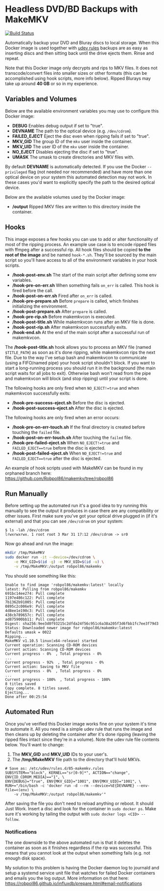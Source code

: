 # Headless DVD/BD Backups with MakeMKV

[circleci]: https://img.shields.io/circleci/project/github/Robpol86/makemkv/master.svg?style=flat-square&label=CircleCI "Build Status"
[![Build Status][circleci]](https://circleci.com/gh/Robpol86/makemkv)

Automatically backup your DVD and Bluray discs to local storage. When this Docker image is used together with
[udev rules](http://www.reactivated.net/writing_udev_rules.html) backups are as easy as inserting discs and then sitting
back until the drive ejects them. Rinse and repeat.

Note that this Docker image only decrypts and rips to MKV files. It does not transcode/convert files into smaller sizes
or other formats (this can be accomplished using hook scripts, more info below). Ripped Blurays may take up around
**40 GB** or so in my experience.

## Variables and Volumes

Below are the available environment variables you may use to configure this Docker image:

* **DEBUG** Enables debug output if set to "true".
* **DEVNAME** The path to the optical device (e.g. `/dev/cdrom`).
* **FAILED_EJECT** Eject the disc even when ripping fails if set to "true".
* **MKV_GID** The group ID of the `mkv` user inside the container.
* **MKV_UID** The user ID of the `mkv` user inside the container.
* **NO_EJECT** Disables ejecting the disc if set to "true".
* **UMASK** The umask to create directories and MKV files with.

By default **DEVNAME** is automatically detected. If you use the Docker `--privileged` flag (not needed nor recommended)
and have more than one optical device on your system this automated detection may not work. In these cases you'd want to
explicitly specify the path to the desired optical device.

Below are the available volumes used by the Docker image:

* **/output** Ripped MKV files are written to this directory inside the container.

## Hooks

This image exposes a few hooks you can use to add or alter functionality of most of the ripping process. An example use
case is to encode ripped files with ffmpeg after a successful rip. All hook files should be copied **to the root of the
image** and be named `hook-*.sh`. They'll be sourced by the main script so you'll have access to all of the environment
variables in your hook scripts.

* **/hook-post-env.sh** The start of the main script after defining some env variables.
* **/hook-pre-on-err.sh** When something fails `on_err` is called. This hook is fired before the call.
* **/hook-post-on-err.sh** Fired after `on_err` is called.
* **/hook-pre-prepare.sh** Before `prepare` is called, which finishes initializing the environment.
* **/hook-post-prepare.sh** After `prepare` is called.
* **/hook-pre-rip.sh** Before makemkvcon is executed.
* **/hook-post-title.sh** While makemkvcon runs after an MKV file is done.
* **/hook-post-rip.sh** After makemkvcon successfully exits.
* **/hook-end.sh** At the end of the main script after a successful run of makemkvcon.

The **/hook-post-title.sh** hook allows you to process an MKV file (named `$TITLE_PATH`) as soon as it's done ripping,
while makemkvcon rips the next file. Due to the way I've setup bash and makemkvcon to communicate (using a FIFO/named
pipe) your hook script shouldn't block. If you want to start a long-running process you should run it in the background
(the main script waits for all jobs to exit). Otherwise bash won't read from the pipe and makemkvcon will block (and
stop ripping) until your script is done.

The following hooks are only fired when `NO_EJECT!=true` and when makemkvcon successfully exits:

* **/hook-pre-success-eject.sh** Before the disc is ejected.
* **/hook-post-success-eject.sh** After the disc is ejected.

The following hooks are only fired when an error occurs:

* **/hook-pre-on-err-touch.sh** If the final directory is created before touching the `failed` file.
* **/hook-post-on-err-touch.sh** After touching the `failed` file.
* **/hook-pre-failed-eject.sh** When `NO_EJECT!=true` and `FAILED_EJECT==true` before the disc is ejected.
* **/hook-post-failed-eject.sh** When `NO_EJECT!=true` and `FAILED_EJECT==true` after the disc is ejected.

An example of hook scripts used with MakeMKV can be found in my orphaned branch here:
https://github.com/Robpol86/makemkv/tree/robpol86

## Run Manually

Before setting up the automated run it's a good idea to try running this manually to see the output it produces in case
there are any compatibility or other issues. First make sure you've got your optical drive plugged in (if it's external)
and that you can see `/dev/cdrom` on your system:

```
$ ls -lah /dev/cdrom
lrwxrwxrwx. 1 root root 3 Mar 31 17:12 /dev/cdrom -> sr0
```

Now go ahead and run the image:

```bash
mkdir /tmp/MakeMKV
sudo docker run -it --device=/dev/cdrom \
    -e MKV_GID=$(id -g) -e MKV_UID=$(id -u) \
    -v /tmp/MakeMKV:/output robpol86/makemkv
```

You should see something like this:

```
Unable to find image 'robpol86/makemkv:latest' locally
latest: Pulling from robpol86/makemkv
691bc14ee274: Pull complete
1197e486c122: Pull complete
7b1362b91005: Pull complete
0895c2c006e9: Pull complete
4d8ee1e190c3: Pull complete
438cb789657c: Pull complete
ad875900bb11: Pull complete
Digest: sha256:9ee3d0f93215c2dfda24f56c951c6a38a205f3d6fbb1fc7ee3f79d3
Status: Downloaded newer image for robpol86/makemkv:latest
Defaults umask = 0022
Ripping...
MakeMKV v1.10.5 linux(x64-release) started
Current operation: Scanning CD-ROM devices
Current action: Scanning CD-ROM devices
Current progress - 0%  , Total progress - 0%
...
Current progress - 92%  , Total progress - 0%
Current action: Saving to MKV file
Current progress - 0%  , Total progress - 0%
...
Current progress - 100%  , Total progress - 100%
8 titles saved
Copy complete. 8 titles saved.
Ejecting...
Done after 00:25:54
```

## Automated Run

Once you've verified this Docker image works fine on your system it's time to automate it. All you need is a simple udev
rule that runs the image and then cleans up by deleting the container after it's done ripping (leaving the ripped files
intact since they're in a volume). Note the udev rule file contents below. You'll want to change:

1. The **MKV_GID** and **MKV_UID** IDs to your user's.
2. The **/tmp/MakeMKV** file path to the directory that'll hold MKVs.

```
# Save as: /etc/udev/rules.d/85-makemkv.rules
SUBSYSTEM=="block", KERNEL=="sr[0-9]*", ACTION=="change", ENV{ID_CDROM_MEDIA}=="1", \
ENV{DEBUG}="true", ENV{MKV_GID}="1001", ENV{MKV_UID}="1001", \
RUN+="/bin/bash -c 'docker run -d --rm --device=%E{DEVNAME} --env-file=<(env) \
    -v /tmp/MakeMKV:/output robpol86/makemkv'"
```

After saving the file you don't need to reload anything or reboot. It should Just Work. Insert a disc and look for the
container in `sudo docker ps`. Make sure it's working by tailing the output with `sudo docker logs <CID> --follow`.

### Notifications

The one downside to the above automated run is that it deletes the container as soon as it finishes regardless if the
rip was successful. This means that you cannot look at the output when something fails (e.g. not enough disk space).

My solution to this problem is having the Docker daemon log to journald and setup a systemd service unit file that
watches for failed Docker containers and emails you the log output. More information on that here:
https://robpol86.github.io/influxdb/prepare.html#email-notifications
